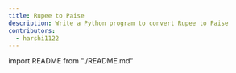```yaml
---
title: Rupee to Paise
description: Write a Python program to convert Rupee to Paise
contributors:
  - harshi1122
---
```


import README from "./README.md"

<README />
